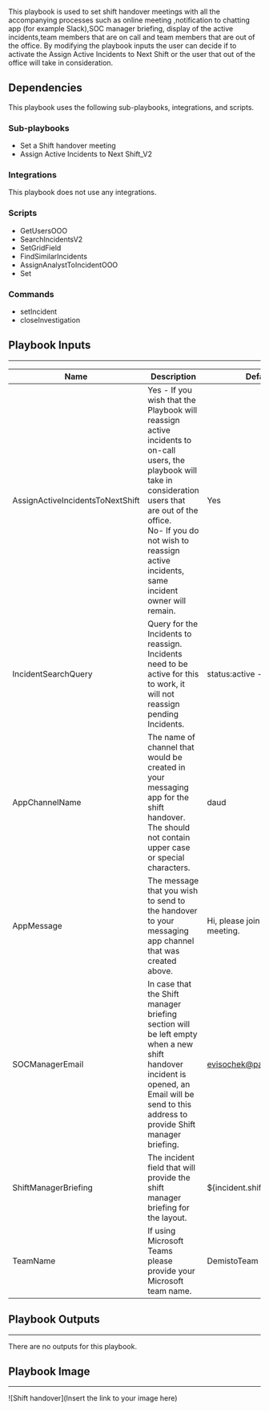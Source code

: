This playbook is used to set shift handover meetings with all the accompanying processes such as online meeting ,notification to chatting app (for example Slack),SOC manager briefing, display of the active incidents,team members that are on call and team members that are out of the office.
By modifying the playbook inputs the user can decide if to activate the Assign Active Incidents to Next Shift or the user that out of the office will take in consideration. 

## Dependencies
This playbook uses the following sub-playbooks, integrations, and scripts.

### Sub-playbooks
* Set a Shift handover meeting
* Assign Active Incidents to Next Shift_V2

### Integrations
This playbook does not use any integrations.

### Scripts
* GetUsersOOO
* SearchIncidentsV2
* SetGridField
* FindSimilarIncidents
* AssignAnalystToIncidentOOO
* Set

### Commands
* setIncident
* closeInvestigation

## Playbook Inputs
---

| **Name** | **Description** | **Default Value** | **Required** |
| --- | --- | --- | --- |
| AssignActiveIncidentsToNextShift | Yes - If you wish that the Playbook will reassign active incidents to on-call users, the playbook will take in consideration users that are out of the office.<br/>No- If you do not wish to reassign active incidents, same incident owner will remain. <br/> | Yes | Optional |
| IncidentSearchQuery | Query for the Incidents to reassign.  Incidents need to be active for this to work, it will not reassign pending Incidents.  | status:active  -category:job  | Optional |
| AppChannelName  | The name of channel that would be created in your messaging app  for the shift handover.<br/>The should not contain upper case or special characters.   | daud | Optional |
| AppMessage  | The message that you wish to send to the handover to your messaging app channel that was created above. | Hi, please join the shift handover meeting. | Optional |
| SOCManagerEmail | In case that the Shift manager briefing section will be left empty when a new shift handover incident is opened, an Email will be send to this address to provide Shift manager briefing. | evisochek@paloaltonetworks.com | Optional |
| ShiftManagerBriefing  | The incident field that will provide the shift manager briefing for the layout. | ${incident.shiftmanagerbriefing} | Optional |
| TeamName | If using Microsoft Teams please provide your Microsoft team name. | DemistoTeam | Optional |

## Playbook Outputs
---
There are no outputs for this playbook.

## Playbook Image
---
![Shift handover](Insert the link to your image here)